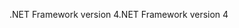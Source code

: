 <span data-ttu-id="1b9f9-101">.NET Framework version 4</span><span class="sxs-lookup"><span data-stu-id="1b9f9-101">.NET Framework version 4</span></span>